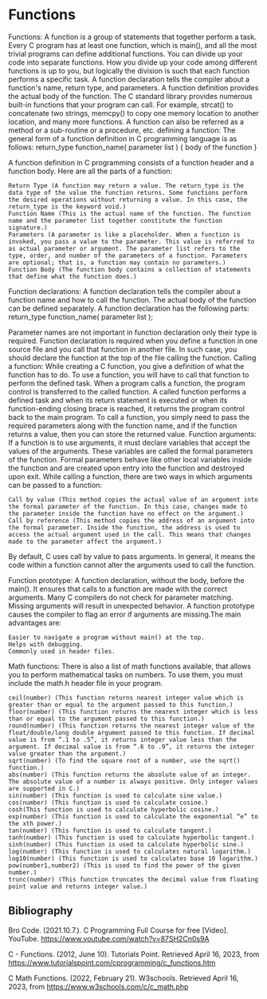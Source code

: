 # Functions

Functions: A function is a group of statements that together perform a task. Every C program has at least one function, which is main(), and all the most trivial programs can define additional functions. You can divide up your code into separate functions. How you divide up your code among different functions is up to you, but logically the division is such that each function performs a specific task. A function declaration tells the compiler about a function's name, return type, and parameters. A function definition provides the actual body of the function. The C standard library provides numerous built-in functions that your program can call. For example, strcat() to concatenate two strings, memcpy() to copy one memory location to another location, and many more functions. A function can also be referred as a method or a sub-routine or a procedure, etc.
defining a function: The general form of a function definition in C programming language is as follows:
return_type function_name( parameter list ) {
    body of the function
}

A function definition in C programming consists of a function header and a function body. Here are all the parts of a function:

    Return Type (A function may return a value. The return_type is the data type of the value the function returns. Some functions perform the desired operations without returning a value. In this case, the return_type is the keyword void.)
    Function Name (This is the actual name of the function. The function name and the parameter list together constitute the function signature.)
    Parameters (A parameter is like a placeholder. When a function is invoked, you pass a value to the parameter. This value is referred to as actual parameter or argument. The parameter list refers to the type, order, and number of the parameters of a function. Parameters are optional; that is, a function may contain no parameters.)
    Function Body (The function body contains a collection of statements that define what the function does.)

Function declarations: A function declaration tells the compiler about a function name and how to call the function. The actual body of the function can be defined separately. A function declaration has the following parts:
    return_type function_name( parameter list );

Parameter names are not important in function declaration only their type is required.
Function declaration is required when you define a function in one source file and you call that function in another file. In such case, you should declare the function at the top of the file calling the function.
Calling a function: While creating a C function, you give a definition of what the function has to do. To use a function, you will have to call that function to perform the defined task. When a program calls a function, the program control is transferred to the called function. A called function performs a defined task and when its return statement is executed or when its function-ending closing brace is reached, it returns the program control back to the main program. To call a function, you simply need to pass the required parameters along with the function name, and if the function returns a value, then you can store the returned value.
Function arguments: If a function is to use arguments, it must declare variables that accept the values of the arguments. These variables are called the formal parameters of the function. Formal parameters behave like other local variables inside the function and are created upon entry into the function and destroyed upon exit. While calling a function, there are two ways in which arguments can be passed to a function:
    
    Call by value (This method copies the actual value of an argument into the formal parameter of the function. In this case, changes made to the parameter inside the function have no effect on the argument.)
    Call by reference (This method copies the address of an argument into the formal parameter. Inside the function, the address is used to access the actual argument used in the call. This means that changes made to the parameter affect the argument.)

By default, C uses call by value to pass arguments. In general, it means the code within a function cannot alter the arguments used to call the function.

Function prototype: A function declaration, without the body, before the main(). It ensures that calls to a function are made with the correct arguments. Many C compilers do not check for parameter matching. Missing arguments will result in unexpected behavior. A function prototype causes the compiler to flag an error if arguments are missing.The main advantages are:
    
    Easier to navigate a program without main() at the top.
    Helps with debugging.
    Commonly used in header files.

Math functions: There is also a list of math functions available, that allows you to perform mathematical tasks on numbers. To use them, you must include the math.h header file in your program.
    
    ceil(number) (This function returns nearest integer value which is greater than or equal to the argument passed to this function.)
    floor(number) (This function returns the nearest integer which is less than or equal to the argument passed to this function.)   
    round(number) (This function returns the nearest integer value of the float/double/long double argument passed to this function. If decimal value is from “.1 to .5”, it returns integer value less than the argument. If decimal value is from “.6 to .9”, it returns the integer value greater than the argument.)
    sqrt(number) (To find the square root of a number, use the sqrt() function.)
    abs(number) (This function returns the absolute value of an integer. The absolute value of a number is always positive. Only integer values are supported in C.)
    sin(number) (This function is used to calculate sine value.)
    cos(number) (This function is used to calculate cosine.)
    cosh(This function is used to calculate hyperbolic cosine.)
    exp(number) (This function is used to calculate the exponential “e” to the xth power.)
    tan(number) (This function is used to calculate tangent.)
    tanh(number) (This function is used to calculate hyperbolic tangent.)
    sinh(number) (This function is used to calculate hyperbolic sine.)
    log(number) (This function is used to calculates natural logarithm.)
    log10(number) (This function is used to calculates base 10 logarithm.)
    pow(number1,number2) (This is used to find the power of the given number.)
    trunc(number) (This function truncates the decimal value from floating point value and returns integer value.)

## Bibliography

Bro Code. (2021.10.7.). C Programming Full Course for free [Video]. YouTube. https://www.youtube.com/watch?v=87SH2Cn0s9A

C - Functions. (2012, June 10). Tutorials Point. Retrieved April 16, 2023, from https://www.tutorialspoint.com/cprogramming/c_functions.htm

C Math Functions. (2022, February 21). W3schools. Retrieved April 16, 2023, from https://www.w3schools.com/c/c_math.php